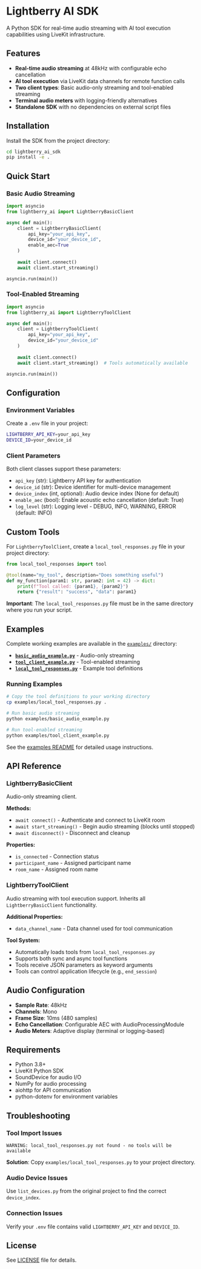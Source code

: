 # Lightberry AI SDK

A Python SDK for real-time audio streaming with AI tool execution capabilities using LiveKit infrastructure.

## Features

- **Real-time audio streaming** at 48kHz with configurable echo cancellation
- **AI tool execution** via LiveKit data channels for remote function calls
- **Two client types**: Basic audio-only streaming and tool-enabled streaming
- **Terminal audio meters** with logging-friendly alternatives
- **Standalone SDK** with no dependencies on external script files

## Installation

Install the SDK from the project directory:

```bash
cd lightberry_ai_sdk
pip install -e .
```

## Quick Start

### Basic Audio Streaming

```python
import asyncio
from lightberry_ai import LightberryBasicClient

async def main():
    client = LightberryBasicClient(
        api_key="your_api_key",
        device_id="your_device_id",
        enable_aec=True
    )
    
    await client.connect()
    await client.start_streaming()

asyncio.run(main())
```

### Tool-Enabled Streaming

```python
import asyncio
from lightberry_ai import LightberryToolClient

async def main():
    client = LightberryToolClient(
        api_key="your_api_key", 
        device_id="your_device_id"
    )
    
    await client.connect()
    await client.start_streaming()  # Tools automatically available

asyncio.run(main())
```

## Configuration

### Environment Variables

Create a `.env` file in your project:

```bash
LIGHTBERRY_API_KEY=your_api_key
DEVICE_ID=your_device_id
```

### Client Parameters

Both client classes support these parameters:

- `api_key` (str): Lightberry API key for authentication
- `device_id` (str): Device identifier for multi-device management
- `device_index` (int, optional): Audio device index (None for default)
- `enable_aec` (bool): Enable acoustic echo cancellation (default: True)
- `log_level` (str): Logging level - DEBUG, INFO, WARNING, ERROR (default: INFO)

## Custom Tools

For `LightberryToolClient`, create a `local_tool_responses.py` file in your project directory:

```python
from local_tool_responses import tool

@tool(name="my_tool", description="Does something useful")
def my_function(param1: str, param2: int = 42) -> dict:
    print(f"Tool called: {param1}, {param2}")
    return {"result": "success", "data": param1}
```

**Important**: The `local_tool_responses.py` file must be in the same directory where you run your script.

## Examples

Complete working examples are available in the [`examples/`](examples/) directory:

- **[`basic_audio_example.py`](examples/basic_audio_example.py)** - Audio-only streaming
- **[`tool_client_example.py`](examples/tool_client_example.py)** - Tool-enabled streaming
- **[`local_tool_responses.py`](examples/local_tool_responses.py)** - Example tool definitions

### Running Examples

```bash
# Copy the tool definitions to your working directory
cp examples/local_tool_responses.py .

# Run basic audio streaming
python examples/basic_audio_example.py

# Run tool-enabled streaming  
python examples/tool_client_example.py
```

See the [examples README](examples/README.md) for detailed usage instructions.

## API Reference

### LightberryBasicClient

Audio-only streaming client.

**Methods:**
- `await connect()` - Authenticate and connect to LiveKit room
- `await start_streaming()` - Begin audio streaming (blocks until stopped)
- `await disconnect()` - Disconnect and cleanup

**Properties:**
- `is_connected` - Connection status
- `participant_name` - Assigned participant name
- `room_name` - Assigned room name

### LightberryToolClient

Audio streaming with tool execution support. Inherits all `LightberryBasicClient` functionality.

**Additional Properties:**
- `data_channel_name` - Data channel used for tool communication

**Tool System:**
- Automatically loads tools from `local_tool_responses.py`
- Supports both sync and async tool functions
- Tools receive JSON parameters as keyword arguments
- Tools can control application lifecycle (e.g., `end_session`)

## Audio Configuration

- **Sample Rate**: 48kHz
- **Channels**: Mono
- **Frame Size**: 10ms (480 samples)
- **Echo Cancellation**: Configurable AEC with AudioProcessingModule
- **Audio Meters**: Adaptive display (terminal or logging-based)

## Requirements

- Python 3.8+
- LiveKit Python SDK
- SoundDevice for audio I/O
- NumPy for audio processing
- aiohttp for API communication
- python-dotenv for environment variables

## Troubleshooting

### Tool Import Issues
```
WARNING: local_tool_responses.py not found - no tools will be available
```
**Solution**: Copy `examples/local_tool_responses.py` to your project directory.

### Audio Device Issues
Use `list_devices.py` from the original project to find the correct `device_index`.

### Connection Issues
Verify your `.env` file contains valid `LIGHTBERRY_API_KEY` and `DEVICE_ID`.

## License

See [LICENSE](LICENSE) file for details.